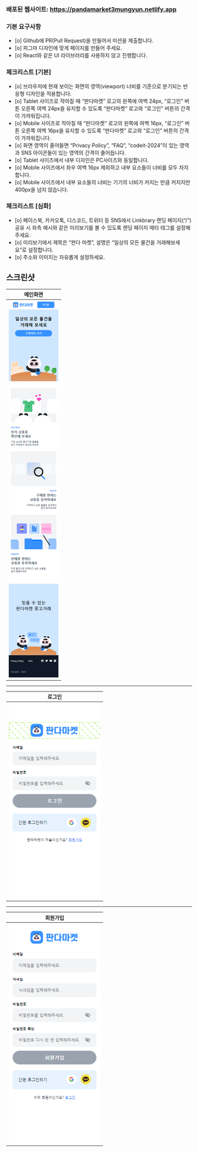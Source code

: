 

### 배포된 웹사이트: https://pandamarket3mungyun.netlify.app

### 기본 요구사항 
  - [o] Github에 PR(Pull Request)을 만들어서 미션을 제출합니다.
  - [o] 피그마 디자인에 맞게 페이지를 만들어 주세요.
  - [o] React와 같은 UI 라이브러리를 사용하지 않고 진행합니다.

### 체크리스트 [기본]

  - [o] 브라우저에 현재 보이는 화면의 영역(viewport) 너비를 기준으로 분기되는 반응형 디자인을 적용합니다.
  - [o] Tablet 사이즈로 작아질 때 “판다마켓” 로고의 왼쪽에 여백 24px, “로그인” 버튼 오른쪽 여백 24px을 유지할 수 있도록 “판다마켓” 로고와 “로그인" 버튼의 간격이 가까워집니다.
  - [o] Mobile 사이즈로 작아질 때 “판다마켓” 로고의 왼쪽에 여백 16px, “로그인” 버튼 오른쪽 여백 16px을 유지할 수 있도록 “판다마켓” 로고와 “로그인" 버튼의 간격이 가까워집니다.
  - [o] 화면 영역이 줄어들면 “Privacy Policy”, “FAQ”, “codeit-2024”이 있는 영역과 SNS 아이콘들이 있는 영역의 간격이 줄어듭니다.
  - [o] Tablet 사이즈에서 내부 디자인은 PC사이즈와 동일합니다.
  - [o] Mobile 사이즈에서 좌우 여백 16px 제외하고 내부 요소들이 너비를 모두 차지합니다.
  - [o] Mobile 사이즈에서 내부 요소들의 너비는 기기의 너비가 커지는 만큼 커지지만 400px을 넘지 않습니다.

### 체크리스트 [심화]

  - [o] 페이스북, 카카오톡, 디스코드, 트위터 등 SNS에서 Linkbrary 랜딩 페이지(“/”) 공유 시 좌측 예시와 같은 미리보기를 볼 수 있도록 랜딩 페이지 메타 태그를 설정해 주세요.
  - [o] 미리보기에서 제목은 “판다 마켓”, 설명은 “일상의 모든 물건을 거래해보세요”로 설정합니다.
  - [o] 주소와 이미지는 자유롭게 설정하세요.

## 스크린샷

|                               메인화면                                |
| :--------------------------------------------------------------------: |
|                <img src="images/index_375.png">                         |

<hr>

|                               로그인                                |
| :--------------------------------------------------------------------: |
|                <img src="images/login_375.png">                         |

<hr>

|                               회원가입                                |
| :--------------------------------------------------------------------: |
|                <img src="images/signup_375.png">                         |


